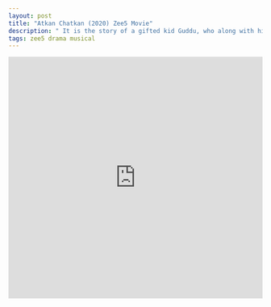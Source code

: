 ```yaml
---
layout: post
title: "Atkan Chatkan (2020) Zee5 Movie"
description: " It is the story of a gifted kid Guddu, who along with his street kid friends, forms a band to win a prestigious musical competition without using conventional instruments and unites his separated musician parents. "
tags: zee5 drama musical
---
```



<div class="responsive-container">
<iframe src="https://drive.google.com/file/d/1-WvmKIkdwPNPupJJt7mZPSrt9_O6OHrP/preview" frameborder="0" marginwidth="0" marginheight="0" scrolling="NO" width="100%" height="480" allowfullscreen></iframe>
<div style="width: 80px; height: 80px; position: absolute; opacity: 0; right: 0px; top: 0px;"> </div></div>
